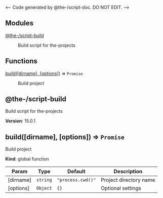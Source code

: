 <-- Code generated by @the-/script-doc. DO NOT EDIT. -->

## Modules

<dl>
<dt><a href="#module_@the-/script-build">@the-/script-build</a></dt>
<dd><p>Build script for the-projects</p>
</dd>
</dl>

## Functions

<dl>
<dt><a href="#build">build([dirname], [options])</a> ⇒ <code>Promise</code></dt>
<dd><p>Build project</p>
</dd>
</dl>

<a name="module_@the-/script-build"></a>

## @the-/script-build
Build script for the-projects

**Version**: 15.0.1  
<a name="build"></a>

## build([dirname], [options]) ⇒ <code>Promise</code>
Build project

**Kind**: global function  

| Param | Type | Default | Description |
| --- | --- | --- | --- |
| [dirname] | <code>string</code> | <code>&quot;process.cwd()&quot;</code> | Project directory name |
| [options] | <code>Object</code> | <code>{}</code> | Optional settings |

